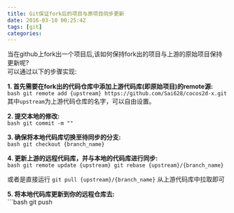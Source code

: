 ```yaml
---
title: Git保证fork后的项目与原项目同步更新
date: 2016-03-10 00:25:42
tags: [git]
categories:
---
```



当在github上fork出一个项目后,该如何保持fork出的项目与上游的原始项目保持更新呢?   
可以通过以下的步骤实现:
<!-- more -->

__1. 首先需要在fork出的代码仓库中添加上游代码库(即原始项目)的remote源:__  
	```bash
	git remote add {upstream} https://github.com/Sai628/cocos2d-x.git
	```
	其中`upstream`为上游代码仓库的名字，可以自由设置。
	
__2. 提交本地的修改:__  
	```bash
	git commit -m ""
	```
	
__3. 确保将本地代码库切换至待同步的分支:__  
	```bash
	git checkout {branch_name}
	```

__4. 更新上游的远程代码库，并与本地的代码库进行同步:__  
	```bash
	git remote update {upstream}
	git rebase {upstream}/{branch_name}
	```
	
   或者是直接运行 `git pull {upstream}/{branch_name}` 从上游代码库中拉取即可

__5. 将本地代码库更新到你的远程仓库去:__  
	```bash
	git push
   ```
    
